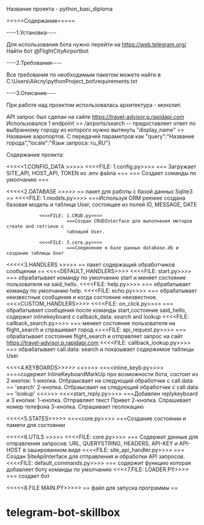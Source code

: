 Название проекта - python_basi_diploma

=====Содержание=====

----1.Установка----

Для использования бота нужно перейти на https://web.telegram.org/ 
Найти бот @FlightCityAirportbot

----2.Требования----

Все требования по необходимым пакетом можете найти в C:\Users\Айслу\pythonProject_bot\requirements.txt

----3.Описание----

При работе над проектом использовалась архитектура - монолит.

API запрос был сделан на сайте https://travel-advisor.p.rapidapi.com
Использовался 1 endpoint >> /airports/search  -- предоставляет ответ по выбранному городу
из которого нужно вытянуть "display_name" >> Название аэропортов.
С передачей параметров как "query":"Название города","locale":"Язык запроса: ru_RU"}


Содержание проекта:

<<<<<1.CONFIG_DATA >>>>>
               <<<<FILE: 1.config.py>>>>
                    ===  Загружает SITE_API, HOST_API, TOKEN из .env файла ===
                    === Создает соманды по умолчанию ===

<<<<<2.DATABASE >>>>>
== пакет для работы с базой данных Sqlite3 ==
               <<<<FILE: 1.models.py>>>>
                          ===Используя ORM peewee создана базовая модель и таблица User, 
                          состоящее из полей ID, MESSAGE, DATE
          
                <<<<FILE: 1.CRUD.py>>>>
                          ===Создан CRUDInterface для выполнения методов create and retrieve c 
                          таблицей User.

                <<<<FILE: 3.core.py>>>>
                          ===Соединение к базе данных database.db и создание таблицы User



<<<<<3.HANDLERS >>>>>
== пакет содержащий обработчиков сообщении  ==
           <<<<DEFAULT_HANDLERS>>>>
               <<<<FILE: start.py>>>>
                          === обрабатывает команду по умолчанию start и меняет состояние пользователя на said_hello.
               <<<<FILE: help.py>>>>
                          === обрабатывает команду по умолчанию help.
               <<<<FILE: echo.py>>>>
                          === обрабатывает неизвестные сообщения и когда состояние неизвестное.
          <<<<CUSTOM_HANDLERS>>>>
               <<<<FILE: on_click.py>>>>
                          === обрабатывает сообщения после команды start,состояние said_hello, содержит inlinekeyboard c callback_data: search and lookup
               <<<<FILE: callback_search.py>>>>
                          === меняет состояние пользователя на  flight_search и спрашивает город
               <<<<FILE: api_request.py>>>>
                          === обрабатывает состояние flight_search и отправляет запрос на сайт https://travel-advisor.p.rapidapi.com
               <<<<FILE: callback_lookup.py>>>>
                          === обрабатывает call.data: search и показывает содержимое таблицы User



<<<<4.KEYBOARDS>>>>>
          <<<<INLINE>>>>
                    <<<<inline_keyb.py>>>>
                          ====cодержит InlineKeyboardMarkUp
                   про возможности бота, состоит из 2 кнопок:
                                 1-кнопка. Отбраысвает на следующий обработчик с call.data == 'search'
                                 2-кнопка. Отбраысвает на следующий обработчик с call.data == 'lookup'
          <<<<REPLY>>>>
                    <<<<start_reply.py>>>>
                          ===Добавлен replykeyboard и 3 кнопки:
                                 1-кнопка. Отправляет текст Привет
                                 2-кнопка. Спрашивает номер телефона
                                 3-кнопка. Спрашивает геолокацию



<<<<<5.STATES>>>>>
          <<<<core.py>>>>
           ===Создание состоянии и памяти для состоянии



<<<<<6.UTILS >>>>>
          <<<<FILE: core.py>>>>
               === Содержит данные для отправления запросов: URL, QUERYSTRING, HEADERS, API-KEY и API-HOST в зашированном виде
          <<<<FILE: site_api_handler.py>>>>
                          === Создан SiteApiInterface для отправления и обработки API запросов. 
          <<<<FILE: default_commands.py>>>>
                          === содержит функцию которая добавляет боту команды по умолчанию
<<<<7.FILE: LOADER.PY>>>>
          === создает бот


<<<<<8.FILE MAIN.PY>>>>>
== файл для запуска программы ==

      
# telegram-bot-skillbox
